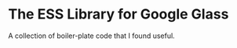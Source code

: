 The ESS Library for Google Glass
================================

 A collection of boiler-plate code that I found useful.
